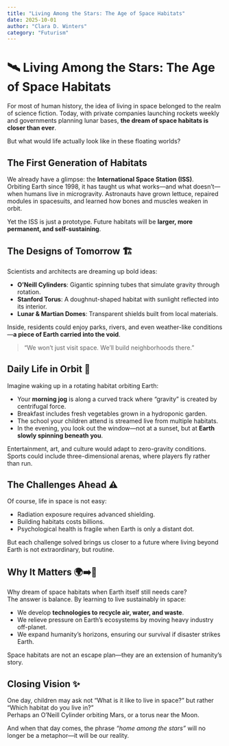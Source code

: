 ```yaml
---
title: "Living Among the Stars: The Age of Space Habitats"
date: 2025-10-01
author: "Clara D. Winters"
category: "Futurism"
---
```


# 🛰️ Living Among the Stars: The Age of Space Habitats

For most of human history, the idea of living in space belonged to the realm of science fiction. Today, with private companies launching rockets weekly and governments planning lunar bases, **the dream of space habitats is closer than ever**.  

But what would life actually look like in these floating worlds?

## The First Generation of Habitats

We already have a glimpse: the **International Space Station (ISS)**.  
Orbiting Earth since 1998, it has taught us what works—and what doesn’t—when humans live in microgravity. Astronauts have grown lettuce, repaired modules in spacesuits, and learned how bones and muscles weaken in orbit.

Yet the ISS is just a prototype. Future habitats will be **larger, more permanent, and self-sustaining**.

## The Designs of Tomorrow 🏗️

Scientists and architects are dreaming up bold ideas:

- **O’Neill Cylinders**: Gigantic spinning tubes that simulate gravity through rotation.  
- **Stanford Torus**: A doughnut-shaped habitat with sunlight reflected into its interior.  
- **Lunar & Martian Domes**: Transparent shields built from local materials.  

Inside, residents could enjoy parks, rivers, and even weather-like conditions—**a piece of Earth carried into the void**.

> “We won’t just visit space. We’ll build neighborhoods there.”

## Daily Life in Orbit 🌅

Imagine waking up in a rotating habitat orbiting Earth:

- Your **morning jog** is along a curved track where “gravity” is created by centrifugal force.  
- Breakfast includes fresh vegetables grown in a hydroponic garden.  
- The school your children attend is streamed live from multiple habitats.  
- In the evening, you look out the window—not at a sunset, but at **Earth slowly spinning beneath you**.

Entertainment, art, and culture would adapt to zero-gravity conditions. Sports could include three-dimensional arenas, where players fly rather than run.

## The Challenges Ahead ⚠️

Of course, life in space is not easy:

- Radiation exposure requires advanced shielding.  
- Building habitats costs billions.  
- Psychological health is fragile when Earth is only a distant dot.  

But each challenge solved brings us closer to a future where living beyond Earth is not extraordinary, but routine.

## Why It Matters 🌍➡️🌌

Why dream of space habitats when Earth itself still needs care?  
The answer is balance. By learning to live sustainably in space:

- We develop **technologies to recycle air, water, and waste**.  
- We relieve pressure on Earth’s ecosystems by moving heavy industry off-planet.  
- We expand humanity’s horizons, ensuring our survival if disaster strikes Earth.

Space habitats are not an escape plan—they are an extension of humanity’s story.

## Closing Vision ✨

One day, children may ask not “What is it like to live in space?” but rather “Which habitat do you live in?”  
Perhaps an O’Neill Cylinder orbiting Mars, or a torus near the Moon.  

And when that day comes, the phrase *“home among the stars”* will no longer be a metaphor—it will be our reality.